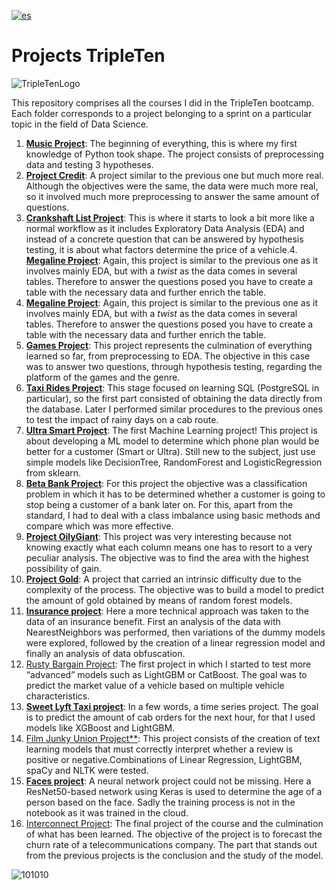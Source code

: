 [![es](https://img.shields.io/badge/lang-es-yellow.svg)](https://github.com/TomasSCruz/TT-Proyects/blob/main/README.es.md)
# Projects TripleTen

![TripleTenLogo](https://i.ytimg.com/vi/d8bUK_BVbRU/maxresdefault.jpg)

This repository comprises all the courses I did in the TripleTen bootcamp. Each folder corresponds to a project belonging to a sprint on a particular topic in the field of Data Science.
 
1. [**Music Project**](https://github.com/TomasSCruz/TT-Proyects/blob/main/Proyecto%20Music/Proyecto%20Music.ipynb): The beginning of everything, this is where my first knowledge of Python took shape. The project consists of preprocessing data and testing 3 hypotheses.
2. [**Project Credit**](https://github.com/TomasSCruz/TT-Proyects/blob/main/Proyecto%20Credit/Proyecto%20Credit.ipynb): A project similar to the previous one but much more real. Although the objectives were the same, the data were much more real, so it involved much more preprocessing to answer the same amount of questions.
3. [**Crankshaft List Project**](https://github.com/TomasSCruz/TT-Proyects/blob/main/Proyecto%20Crankshaft%20List/Proyecto%20Crankshaft%20List.ipynb): This is where it starts to look a bit more like a normal workflow as it includes Exploratory Data Analysis (EDA) and instead of a concrete question that can be answered by hypothesis testing, it is about what factors determine the price of a vehicle.4. [**Megaline Project**](https://github.com/TomasSCruz/TT-Proyects/blob/main/Proyecto%20Megaline/Proyecto%20Megaline.ipynb): Again, this project is similar to the previous one as it involves mainly EDA, but with a _twist_ as the data comes in several tables. Therefore to answer the questions posed you have to create a table with the necessary data and further enrich the table.
4. [**Megaline Project**](https://github.com/TomasSCruz/TT-Proyects/blob/main/Proyecto%20Megaline/Proyecto%20Megaline.ipynb): Again, this project is similar to the previous one as it involves mainly EDA, but with a _twist_ as the data comes in several tables. Therefore to answer the questions posed you have to create a table with the necessary data and further enrich the table. 
5. [**Games Project**](https://github.com/TomasSCruz/TT-Proyects/blob/main/Proyecto%20Games/Proyecto%20Games.ipynb): This project represents the culmination of everything learned so far, from preprocessing to EDA. The objective in this case was to answer two questions, through hypothesis testing, regarding the platform of the games and the genre.
6. [**Taxi Rides Project**](https://github.com/TomasSCruz/TT-Proyects/blob/main/Proyecto%20Taxi%20Rides/Proyecto%20Taxi%20Rides.ipynb): This stage focused on learning SQL (PostgreSQL in particular), so the first part consisted of obtaining the data directly from the database. Later I performed similar procedures to the previous ones to test the impact of rainy days on a cab route.
7. [**Ultra Smart Project**](https://github.com/TomasSCruz/TT-Proyects/blob/main/Proyecto%20Ultra%20Smart/Proyecto%20Ultra_Smart.ipynb): The first Machine Learning project! This project is about developing a ML model to determine which phone plan would be better for a customer (Smart or Ultra). Still new to the subject, just use simple models like DecisionTree, RandomForest and LogisticRegression from sklearn.
8. [**Beta Bank Project**](https://github.com/TomasSCruz/TT-Proyects/blob/main/Proyecto%20Beta%20Bank/Proyecto%20Beta%20Bank.ipynb): For this project the objective was a classification problem in which it has to be determined whether a customer is going to stop being a customer of a bank later on. For this, apart from the standard, I had to deal with a class imbalance using basic methods and compare which was more effective.
9. [**Project OilyGiant**](https://github.com/TomasSCruz/TT-Proyects/blob/main/Proyecto%20OilyGiant/Proyecto%20OilyGiant.ipynb): This project was very interesting because not knowing exactly what each column means one has to resort to a very peculiar analysis. The objective was to find the area with the highest possibility of gain.
10. [**Project Gold**](https://github.com/TomasSCruz/TT-Proyects/blob/main/Proyecto%20Gold/Proyecto%20Gold.ipynb): A project that carried an intrinsic difficulty due to the complexity of the process. The objective was to build a model to predict the amount of gold obtained by means of random forest models.
11. [**Insurance project**](https://github.com/TomasSCruz/TT-Proyects/blob/main/Proyecto%20Insurance/Proyecto%20Insurance.ipynb): Here a more technical approach was taken to the data of an insurance benefit. First an analysis of the data with NearestNeighbors was performed, then variations of the dummy models were explored, followed by the creation of a linear regression model and finally an analysis of data obfuscation.
12. [Rusty Bargain Project](https://github.com/TomasSCruz/TT-Proyects/blob/main/Proyecto%20Rusty%20Bargain/Proyecto%20Rusty%20Bargain.ipynb): The first project in which I started to test more “advanced” models such as LightGBM or CatBoost. The goal was to predict the market value of a vehicle based on multiple vehicle characteristics.
13. [**Sweet Lyft Taxi project**](https://github.com/TomasSCruz/TT-Proyects/blob/main/Proyecto%20Sweet%20Lyft%20Taxi/Proyect%20Sweet%20Lyft%20Taxi.ipynb): In a few words, a time series project. The goal is to predict the amount of cab orders for the next hour, for that I used models like XGBoost and LightGBM.
14. [Film Junky Union Project**](https://github.com/TomasSCruz/TT-Proyects/blob/main/Proyecto%20Film%20Junky%20Union/Proyecto%20Film%20Junky%20Union.ipynb): This project consists of the creation of text learning models that must correctly interpret whether a review is positive or negative.Combinations of Linear Regression, LightGBM, spaCy and NLTK were tested.
15. [**Faces project**](https://github.com/TomasSCruz/TT-Proyects/blob/main/Proyecto%20Faces/Proyecto%20Faces.ipynb): A neural network project could not be missing. Here a ResNet50-based network using Keras is used to determine the age of a person based on the face. Sadly the training process is not in the notebook as it was trained in the cloud.
16. [Interconnect Project](https://github.com/TomasSCruz/TT-Proyects/blob/main/Proyecto%20Interconnect/Proyecto%20Interconnect.ipynb): The final project of the course and the culmination of what has been learned. The objective of the project is to forecast the churn rate of a telecommunications company. The part that stands out from the previous projects is the conclusion and the study of the model.

![101010](https://i.ytimg.com/vi/tChksMl7KNM/maxresdefault.jpg)
